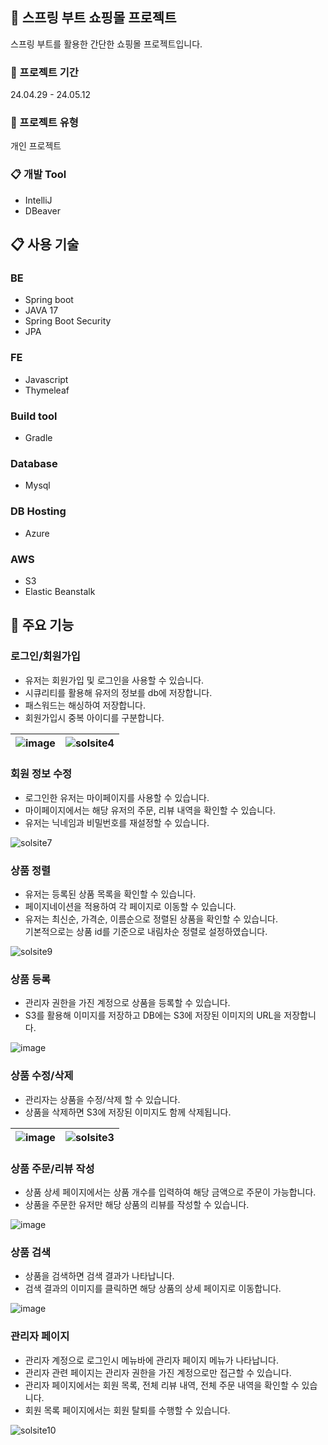 ## 🍃 스프링 부트 쇼핑몰 프로젝트

스프링 부트를 활용한 간단한 쇼핑몰 프로젝트입니다.
<br>

### 🏃 프로젝트 기간
24.04.29 - 24.05.12

### 👤 프로젝트 유형
개인 프로젝트

### 📋 개발 Tool

- IntelliJ
- DBeaver
  
## 📋 사용 기술

### BE
- Spring boot
- JAVA 17
- Spring Boot Security
- JPA

### FE
- Javascript
- Thymeleaf

### Build tool
- Gradle

### Database
- Mysql

### DB Hosting
- Azure 

### AWS
- S3
- Elastic Beanstalk

## 📌 주요 기능 

### 로그인/회원가입

- 유저는 회원가입 및 로그인을 사용할 수 있습니다.
- 시큐리티를 활용해 유저의 정보를 db에 저장합니다.
- 패스워드는 해싱하여 저장합니다.
- 회원가입시 중복 아이디를 구분합니다.

  
![image](https://github.com/hhhyeon97/shop2/assets/148893126/75f7d3d9-2e96-4347-aa40-b9f77ab4e00f)|![solsite4](https://github.com/hhhyeon97/shop2/assets/148893126/afd71f82-587a-4b3e-84e4-71dbf8eaae37)
-|-|

### 회원 정보 수정

- 로그인한 유저는 마이페이지를 사용할 수 있습니다.
- 마이페이지에서는 해당 유저의 주문, 리뷰 내역을 확인할 수 있습니다.
- 유저는 닉네임과 비밀번호를 재설정할 수 있습니다.

![solsite7](https://github.com/hhhyeon97/shop2/assets/148893126/f04aef65-84ef-4bde-ae05-dae9a2741c1a)


### 상품 정렬

- 유저는 등록된 상품 목록을 확인할 수 있습니다.
- 페이지네이션을 적용하여 각 페이지로 이동할 수 있습니다.
- 유저는 최신순, 가격순, 이름순으로 정렬된 상품을 확인할 수 있습니다.<br>
  기본적으로는 상품 id를 기준으로 내림차순 정렬로 설정하였습니다.

![solsite9](https://github.com/hhhyeon97/shop2/assets/148893126/d08dd908-4da2-43e3-9eda-bbed61a33f1f)


### 상품 등록

- 관리자 권한을 가진 계정으로 상품을 등록할 수 있습니다.
- S3를 활용해 이미지를 저장하고 DB에는 S3에 저장된 이미지의 URL을 저장합니다.

![image](https://github.com/hhhyeon97/shop2/assets/148893126/59a13f4a-8131-4255-bc3d-d7ea220be8ba)

### 상품 수정/삭제

- 관리자는 상품을 수정/삭제 할 수 있습니다.
- 상품을 삭제하면 S3에 저장된 이미지도 함께 삭제됩니다.

![image](https://github.com/hhhyeon97/shop2/assets/148893126/373e32fb-095d-4ca9-b66a-b6050b07dc80)|![solsite3](https://github.com/hhhyeon97/shop2/assets/148893126/9707f726-2a6a-4306-b588-b3d9753658e8)
-|-|


### 상품 주문/리뷰 작성

- 상품 상세 페이지에서는 상품 개수를 입력하여 해당 금액으로 주문이 가능합니다.
- 상품을 주문한 유저만 해당 상품의 리뷰를 작성할 수 있습니다.

![image](https://github.com/hhhyeon97/shop2/assets/148893126/6cdd5827-970f-4598-9f07-2c4c93686eae)


### 상품 검색

- 상품을 검색하면 검색 결과가 나타납니다.
- 검색 결과의 이미지를 클릭하면 해당 상품의 상세 페이지로 이동합니다.
  
![image](https://github.com/hhhyeon97/shop2/assets/148893126/db0e4d1d-ba76-4231-be35-8b2e9c3bf255)

### 관리자 페이지

- 관리자 계정으로 로그인시 메뉴바에 관리자 페이지 메뉴가 나타납니다.
- 관리자 관련 페이지는 관리자 권한을 가진 계정으로만 접근할 수 있습니다.
- 관리자 페이지에서는 회원 목록, 전체 리뷰 내역, 전체 주문 내역을 확인할 수 있습니다.
- 회원 목록 페이지에서는 회원 탈퇴를 수행할 수 있습니다.
  
![solsite10](https://github.com/hhhyeon97/shop2/assets/148893126/7aec7194-be25-4b98-91e8-802b40be5433)



